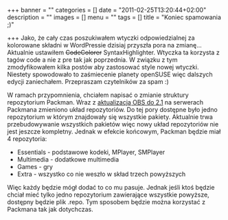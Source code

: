 +++
banner = ""
categories = []
date = "2011-02-25T13:20:44+02:00"
description = ""
images = []
menu = ""
tags = []
title = "Koniec spamowania ;)"

+++
Jako, że cały czas poszukiwałem wtyczki odpowiedzialnej za kolorowane składni w WordPressie dzisiaj przyszła pora na zmianę... Aktualnie ustawiłem <del>CodeColorer</del> SyntaxHighlighter. Wtyczka ta korzysta z tagów code a nie z pre tak jak poprzednia. W związku z tym zmodyfikowałem kilka postów aby zastosować style nowej wtyczki. Niestety spowodowało to zaśmiecenie planety openSUSE więc dalszych edycji zaniechałem.
Przepraszam czytelników za spam :)

W ramach przypomnienia, chciałem napisać o zmianie struktury repozytorium Packman. Wraz z [aktualizacją OBS do 2.1](http://lists.links2linux.de/pipermail/packman/2011-February/009422.html) na serwerach Packmana zmieniono układ repozytoriów. Do tej pory dostępne było jedno repozytorium w którym znajdowały się wszystkie pakiety. Aktualnie trwa przebudowywanie wszystkich pakietów więc nowy układ repozytoriów nie jest jeszcze kompletny. Jednak w efekcie końcowym, Packman będzie miał 4 repozytoria:

* Essentials - podstawowe kodeki, MPlayer, SMPlayer
* Multimedia - dodatkowe multimedia
* Games - gry
* Extra - wszystko co nie weszło w skład trzech powyższych

Więc każdy będzie mógł dodać to co mu pasuje. Jednak jeśli ktoś będzie chciał mieć tylko jedno repozytorium zawierające wszystkie powyższe, dostępny będzie plik .repo. Tym sposobem będzie można korzystać z Packmana tak jak dotychczas.

